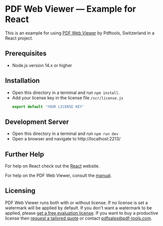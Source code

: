 # PDF Web Viewer — Example for React

This is an example for using [PDF Web Viewer](https://www.pdf-tools.com/products/viewing-printing/pdf-web-viewer/) by Pdftools, Switzerland in a React project.

## Prerequisites

- Node.js version 14.x or higher

## Installation

- Open this directory in a terminal and run `npm install`.
- Add your license key in the license file `/scr/license.js`
  ```javascript
  export default 'YOUR LICENSE KEY'
  ```

## Development Server

- Open this directory in a terminal and run `npm run dev`
- Open a browser and navigate to http://localhost:2213/

## Further Help

For help on React check out the [React](https://reactjs.org/) website.

For help on the PDF Web Viewer, consult the [manual](https://www.pdf-tools.com/public/downloads/manuals/PdfWebViewer.pdf).

## Licensing

PDF Web Viewer runs both with or without license. If no license is set a watermark will be applied by default. If you don't want a watermark to be applied, please [get a free evaluation license](https://www.pdf-tools.com/free-trial/?product_code=_VIEWWEB). If you want to buy a productive license then [request a tailored quote](https://www.pdf-tools.com/contact/?product_code=_VIEWWEB) or contact pdfsales@pdf-tools.com.

